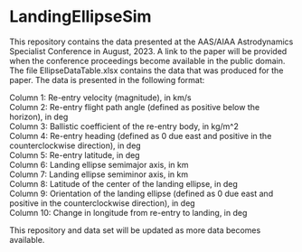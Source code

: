 # LandingEllipseSim

This repository contains the data presented at the AAS/AIAA Astrodynamics Specialist Conference in August, 2023. A link to the paper will be provided when the conference proceedings become available in the public domain. The file EllipseDataTable.xlsx contains the data that was produced for the paper. The data is presented in the following format:

Column 1: Re-entry velocity (magnitude), in km/s <br>
Column 2: Re-entry flight path angle (defined as positive below the horizon), in deg <br>
Column 3: Ballistic coefficient of the re-entry body, in kg/m^2 <br>
Column 4: Re-entry heading (defined as 0 due east and positive in the counterclockwise direction), in deg <br>
Column 5: Re-entry latitude, in deg <br>
Column 6: Landing ellipse semimajor axis, in km <br>
Column 7: Landing ellipse semiminor axis, in km <br>
Column 8: Latitude of the center of the landing ellipse, in deg <br>
Column 9: Orientation of the landing ellipse (defined as 0 due east and positive in the counterclockwise direction), in deg <br>
Column 10: Change in longitude from re-entry to landing, in deg <br>

This repository and data set will be updated as more data becomes available.
